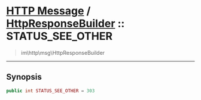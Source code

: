# [HTTP Message](http.md) / [HttpResponseBuilder](http-HttpResponseBuilder.md) :: STATUS_SEE_OTHER
 > im\http\msg\HttpResponseBuilder
____

## Synopsis
```php
public int STATUS_SEE_OTHER = 303
```
